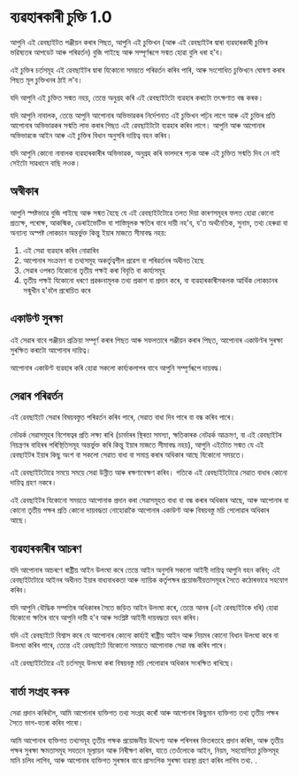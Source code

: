 # ব্যৱহাৰকাৰী চুক্তি 1.0

আপুনি এই ৱেবছাইটত পঞ্জীয়ন কৰাৰ পিছত, আপুনি এই চুক্তিখন (আৰু এই ৱেবছাইটৰ দ্বাৰা ব্যৱহাৰকাৰী চুক্তিৰ ভৱিষ্যতৰ আপডেট আৰু পৰিৱৰ্তন) বুজি পাইছে আৰু সম্পূৰ্ণৰূপে সন্মত হোৱা বুলি ধৰা হ'ব।

এই চুক্তিৰ চৰ্তসমূহ এই ৱেবছাইটৰ দ্বাৰা যিকোনো সময়তে পৰিৱৰ্তন কৰিব পাৰি, আৰু সংশোধিত চুক্তিখনে ঘোষণা কৰাৰ পিছত মূল চুক্তিখনৰ ঠাই ল'ব।

যদি আপুনি এই চুক্তিত সন্মত নহয়, তেন্তে অনুগ্ৰহ কৰি এই ৱেবছাইটটো ব্যৱহাৰ কৰাটো তৎক্ষণাত বন্ধ কৰক।

যদি আপুনি নাবালক, তেন্তে আপুনি আপোনাৰ অভিভাৱকৰ নিৰ্দেশনাত এই চুক্তিখন পঢ়িব লাগে আৰু এই চুক্তিৰ প্ৰতি আপোনাৰ অভিভাৱকৰ সন্মতি লাভ কৰাৰ পিছত এই ৱেবছাইটটো ব্যৱহাৰ কৰিব লাগে। আপুনি আৰু আপোনাৰ অভিভাৱকে আইন আৰু এই চুক্তিৰ বিধান অনুসৰি দায়িত্ব বহন কৰিব।

যদি আপুনি কোনো নাবালক ব্যৱহাৰকাৰীৰ অভিভাৱক, অনুগ্ৰহ কৰি ভালদৰে পঢ়ক আৰু এই চুক্তিত সন্মতি দিব নে নাই সেইটো সাৱধানে বাছি লওক।

## অস্বীকাৰ

আপুনি স্পষ্টভাৱে বুজি পাইছে আৰু সন্মত হৈছে যে এই ৱেবছাইটটোৱে তলত দিয়া কাৰণসমূহৰ ফলত হোৱা কোনো প্ৰত্যক্ষ, পৰোক্ষ, আকস্মিক, ডেৰাইভেটিভ বা শাস্তিমূলক ক্ষতিৰ বাবে দায়ী নহ'ব, য'ত অৰ্থনৈতিক, সুনাম, তথ্য হেৰুৱা বা অন্যান্য অস্পষ্ট লোকচান অন্তৰ্ভুক্ত কিন্তু ইয়াৰ মাজতে সীমাবদ্ধ নহয়:

1. এই সেৱা ব্যৱহাৰ কৰিব নোৱাৰিব
1. আপোনাৰ সংক্ৰমণ বা তথ্যসমূহ অকৰ্তৃত্বশীল প্ৰৱেশ বা পৰিৱৰ্তনৰ অধীনত হৈছে
1. সেৱাৰ ওপৰত যিকোনো তৃতীয় পক্ষই কৰা বিবৃতি বা কাৰ্য্যসমূহ
1. তৃতীয় পক্ষই যিকোনো ধৰণে প্ৰৱঞ্চনামূলক তথ্য প্ৰকাশ বা প্ৰদান কৰে, বা ব্যৱহাৰকাৰীসকলক আৰ্থিক লোকচানৰ সন্মুখীন হ'বলৈ প্ৰৰোচিত কৰে

## একাউণ্ট সুৰক্ষা

এই সেৱাৰ বাবে পঞ্জীয়ন প্ৰক্ৰিয়া সম্পূৰ্ণ কৰাৰ পিছত আৰু সফলতাৰে পঞ্জীয়ন কৰাৰ পিছত, আপোনাৰ একাউণ্টৰ সুৰক্ষা সুৰক্ষিত কৰাটো আপোনাৰ দায়িত্ব।

আপোনাৰ একাউণ্ট ব্যৱহাৰ কৰি হোৱা সকলো কাৰ্য্যকলাপৰ বাবে আপুনি সম্পূৰ্ণৰূপে দায়বদ্ধ।

## সেৱাৰ পৰিৱৰ্তন

এই ৱেবছাইটে সেৱাৰ বিষয়বস্তুত পৰিৱৰ্তন কৰিব পাৰে, সেৱাত বাধা দিব পাৰে বা বন্ধ কৰিব পাৰে।

নেটৱৰ্ক সেৱাসমূহৰ বিশেষত্বৰ প্ৰতি লক্ষ্য ৰাখি (চাৰ্ভাৰৰ স্থিৰতা সমস্যা, ক্ষতিকাৰক নেটৱৰ্ক আক্ৰমণ, বা এই ৱেবছাইটৰ নিয়ন্ত্ৰণৰ বাহিৰৰ পৰিস্থিতিসমূহ অন্তৰ্ভুক্ত কৰি কিন্তু ইয়াৰ মাজতে সীমাবদ্ধ নহয়), আপুনি এইটোত সন্মত যে এই ৱেবছাইটৰ ইয়াৰ কিছু অংশ বা সকলো সেৱাত বাধা বা সমাপ্ত কৰাৰ অধিকাৰ আছে যিকোনো সময়তে।

এই ৱেবছাইটটোৱে সময়ে সময়ে সেৱা উন্নীত আৰু ৰক্ষণাবেক্ষণ কৰিব। গতিকে এই ৱেবছাইটটোৱে সেৱাত বাধাৰ কোনো দায়িত্ব গ্ৰহণ নকৰে।

এই ৱেবছাইটৰ যিকোনো সময়তে আপোনাক প্ৰদান কৰা সেৱাসমূহত বাধা বা বন্ধ কৰাৰ অধিকাৰ আছে, আৰু আপোনাৰ বা কোনো তৃতীয় পক্ষৰ প্ৰতি কোনো দায়বদ্ধতা নোহোৱাকৈ আপোনাৰ একাউণ্ট আৰু বিষয়বস্তু মচি পেলোৱাৰ অধিকাৰ আছে।

## ব্যৱহাৰকাৰীৰ আচৰণ

যদি আপোনাৰ আচৰণে ৰাষ্ট্ৰীয় আইন উলংঘা কৰে তেন্তে আইন অনুসৰি সকলো আইনী দায়িত্ব আপুনি বহন কৰিব; এই ৱেবছাইটটোৱে আইনৰ অধীনত ইয়াৰ বাধ্যবাধকতা আৰু ন্যায়িক কৰ্তৃপক্ষৰ প্ৰয়োজনীয়তাসমূহৰ সৈতে কঠোৰভাৱে সহযোগ কৰিব।

যদি আপুনি বৌদ্ধিক সম্পত্তিৰ অধিকাৰৰ সৈতে জড়িত আইন উলংঘা কৰে, তেন্তে আনৰ (এই ৱেবছাইটকে ধৰি) হোৱা যিকোনো ক্ষতিৰ বাবে আপুনি দায়ী হ'ব আৰু সংশ্লিষ্ট আইনী দায়বদ্ধতা বহন কৰিব।

যদি এই ৱেবছাইটে বিশ্বাস কৰে যে আপোনাৰ কোনো কাৰ্য্যই ৰাষ্ট্ৰীয় আইন আৰু নিয়মৰ কোনো বিধান উলংঘা কৰে বা উলংঘা কৰিব পাৰে, তেন্তে এই ৱেবছাইটে যিকোনো সময়তে আপোনাক সেৱা বন্ধ কৰিব পাৰে।

এই ৱেবছাইটটোৱে এই চৰ্তসমূহ উলংঘা কৰা বিষয়বস্তু মচি পেলোৱাৰ অধিকাৰ সংৰক্ষিত ৰাখিছে।

## বাৰ্তা সংগ্ৰহ কৰক

সেৱা প্ৰদান কৰিবলৈ, আমি আপোনাৰ ব্যক্তিগত তথ্য সংগ্ৰহ কৰোঁ আৰু আপোনাৰ কিছুমান ব্যক্তিগত তথ্য তৃতীয় পক্ষৰ সৈতে ভাগ-বতৰা কৰিব পাৰো।

আমি আপোনাৰ ব্যক্তিগত তথ্যসমূহ তৃতীয় পক্ষক প্ৰয়োজনীয় উদ্দেশ্য আৰু পৰিসৰৰ ভিতৰতহে প্ৰদান কৰিম, আৰু তৃতীয় পক্ষৰ সুৰক্ষা ক্ষমতাসমূহ সযতনে মূল্যায়ন আৰু নিৰীক্ষণ কৰিম, যাতে তেওঁলোকে আইন, নিয়ম, সহযোগিতা চুক্তিসমূহ মানি চলিব লাগিব, আৰু আপোনাৰ ব্যক্তিগত সুৰক্ষাৰ বাবে প্ৰাসংগিক সুৰক্ষা ব্যৱস্থা গ্ৰহণ কৰিব লাগিব তথ্য. .
